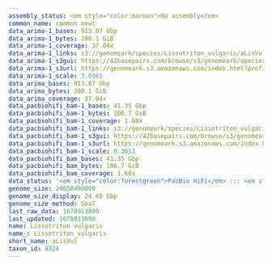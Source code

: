 ```yaml
---
assembly_status: <em style="color:maroon">No assembly</em>
common_name: common newt
data_arima-1_bases: 913.07 Gbp
data_arima-1_bytes: 280.1 GiB
data_arima-1_coverage: 37.04x
data_arima-1_links: s3://genomeark/species/Lissotriton_vulgaris/aLisVul1/genomic_data/arima/<br>
data_arima-1_s3gui: https://42basepairs.com/browse/s3/genomeark/species/Lissotriton_vulgaris/aLisVul1/genomic_data/arima/
data_arima-1_s3url: https://genomeark.s3.amazonaws.com/index.html?prefix=species/Lissotriton_vulgaris/aLisVul1/genomic_data/arima/
data_arima-1_scale: 3.0361
data_arima_bases: 913.07 Gbp
data_arima_bytes: 280.1 GiB
data_arima_coverage: 37.04x
data_pacbiohifi_bam-1_bases: 41.35 Gbp
data_pacbiohifi_bam-1_bytes: 106.7 GiB
data_pacbiohifi_bam-1_coverage: 1.68x
data_pacbiohifi_bam-1_links: s3://genomeark/species/Lissotriton_vulgaris/aLisVul1/genomic_data/pacbio_hifi/<br>
data_pacbiohifi_bam-1_s3gui: https://42basepairs.com/browse/s3/genomeark/species/Lissotriton_vulgaris/aLisVul1/genomic_data/pacbio_hifi/
data_pacbiohifi_bam-1_s3url: https://genomeark.s3.amazonaws.com/index.html?prefix=species/Lissotriton_vulgaris/aLisVul1/genomic_data/pacbio_hifi/
data_pacbiohifi_bam-1_scale: 0.3611
data_pacbiohifi_bam_bases: 41.35 Gbp
data_pacbiohifi_bam_bytes: 106.7 GiB
data_pacbiohifi_bam_coverage: 1.68x
data_status: '<em style="color:forestgreen">PacBio HiFi</em> ::: <em style="color:forestgreen">Arima</em>'
genome_size: 24650490000
genome_size_display: 24.65 Gbp
genome_size_method: GoaT
last_raw_data: 1678913090
last_updated: 1678913090
name: Lissotriton vulgaris
name_: Lissotriton_vulgaris
short_name: aLisVul
taxon_id: 8324
---
```

